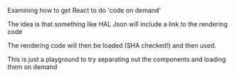 Examining how to get React to do 'code on demand'

The idea is that something like HAL Json will include a link to the rendering code

The  rendering code will then be loaded (SHA checked!) and then used.

This is just a playground to try separating out the components and loading them on demand 